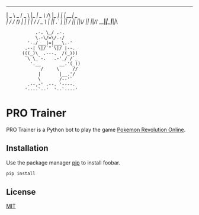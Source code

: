 ___ ___  ___    _____ ___    _   ___ _  _ ___ ___ 
 | _ \ _ \/ _ \  |_   _| _ \  /_\ |_ _| \| | __| _ \
 |  _/   / (_) |   | | |   / / _ \ | || .` | _||   /
 |_| |_|_\\___/    |_| |_|_\/_/ \_\___|_|\_|___|_|_\


               .-. \_/ .-.
               \.-\/=\/.-/
            '-./___|=|___\.-'
           .--| \|/`"`\|/ |--.
          (((_)\  .---.  /(_)))
           `\ \_`-.   .-'_/ /`_
             '.__       __.'(_))
                 /     \     //
                |       |__.'/
                \       /--'`
            .--,-' .--. '----.
           '----`--'  '--`----'
# PRO Trainer

PRO Trainer is a Python bot to play the game [Pokemon Revolution Online](https://pokemonrevolution.net/home).

## Installation

Use the package manager [pip](https://pip.pypa.io/en/stable/) to install foobar.

```bash
pip install
```

## License

[MIT](https://choosealicense.com/licenses/mit/)

